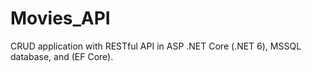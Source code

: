 # Movies_API
CRUD application with RESTful API in ASP .NET Core (.NET 6), MSSQL database, and (EF Core).
